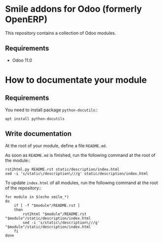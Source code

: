 Smile addons for Odoo (formerly OpenERP)
========================

This repository contains a collection of Odoo modules.

Requirements
------------------------

* Odoo 11.0

# How to documentate your module

## Requirements

You need to install package `python-docutils`::

    apt install python-docutils

## Write documentation

At the root of your module, define a file `README.md`.

As soon as `README.md` is finished, run the following command
at the root of the module::

    rst2html.py README.rst static/description/index.html
    sed -i 's/static\/description\///g' static/description/index.html


To update `index.html` of all modules, run the following command
at the root of the repository::

    for module in $(echo smile_*)
    do
        if [ -f "$module"/README.rst ]
        then
            rst2html "$module"/README.rst "$module"/static/description/index.html
            sed -i 's/static\/description\///g' "$module"/static/description/index.html
        fi
    done
